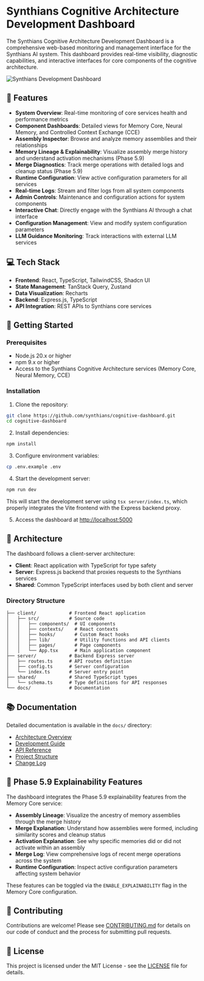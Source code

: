 # Synthians Cognitive Architecture Development Dashboard

The Synthians Cognitive Architecture Development Dashboard is a comprehensive web-based monitoring and management interface for the Synthians AI system. This dashboard provides real-time visibility, diagnostic capabilities, and interactive interfaces for core components of the cognitive architecture.

![Synthians Development Dashboard](./docs/images/dashboard-preview.png)

## 🧠 Features

- **System Overview**: Real-time monitoring of core services health and performance metrics
- **Component Dashboards**: Detailed views for Memory Core, Neural Memory, and Controlled Context Exchange (CCE)
- **Assembly Inspector**: Browse and analyze memory assemblies and their relationships
- **Memory Lineage & Explainability**: Visualize assembly merge history and understand activation mechanisms (Phase 5.9)
- **Merge Diagnostics**: Track merge operations with detailed logs and cleanup status (Phase 5.9)
- **Runtime Configuration**: View active configuration parameters for all services
- **Real-time Logs**: Stream and filter logs from all system components
- **Admin Controls**: Maintenance and configuration actions for system components
- **Interactive Chat**: Directly engage with the Synthians AI through a chat interface
- **Configuration Management**: View and modify system configuration parameters
- **LLM Guidance Monitoring**: Track interactions with external LLM services

## 💻 Tech Stack

- **Frontend**: React, TypeScript, TailwindCSS, Shadcn UI
- **State Management**: TanStack Query, Zustand
- **Data Visualization**: Recharts
- **Backend**: Express.js, TypeScript
- **API Integration**: REST APIs to Synthians core services

## 🚀 Getting Started

### Prerequisites

- Node.js 20.x or higher
- npm 9.x or higher
- Access to the Synthians Cognitive Architecture services (Memory Core, Neural Memory, CCE)

### Installation

1. Clone the repository:
```bash
git clone https://github.com/synthians/cognitive-dashboard.git
cd cognitive-dashboard
```

2. Install dependencies:
```bash
npm install
```

3. Configure environment variables:
```bash
cp .env.example .env
```

4. Start the development server:
```bash
npm run dev
```

This will start the development server using `tsx server/index.ts`, which properly integrates the Vite frontend with the Express backend proxy.

5. Access the dashboard at [http://localhost:5000](http://localhost:5000)

## 🔄 Architecture

The dashboard follows a client-server architecture:

- **Client**: React application with TypeScript for type safety
- **Server**: Express.js backend that proxies requests to the Synthians services
- **Shared**: Common TypeScript interfaces used by both client and server

### Directory Structure

```
├── client/            # Frontend React application
│   ├── src/           # Source code
│   │   ├── components/  # UI components
│   │   ├── contexts/    # React contexts
│   │   ├── hooks/       # Custom React hooks
│   │   ├── lib/         # Utility functions and API clients
│   │   ├── pages/       # Page components
│   │   └── App.tsx      # Main application component
├── server/            # Backend Express server
│   ├── routes.ts      # API routes definition
│   ├── config.ts      # Server configuration
│   └── index.ts       # Server entry point
├── shared/            # Shared TypeScript types
│   └── schema.ts      # Type definitions for API responses
└── docs/              # Documentation
```

## 📚 Documentation

Detailed documentation is available in the `docs/` directory:

- [Architecture Overview](./docs/ARCHITECHTURE.md)
- [Development Guide](./docs/DEVELOPMENT_GUIDE.md)
- [API Reference](./docs/API_REFERENCE.md)
- [Project Structure](./docs/PROJECT_STRUCTURE.md)
- [Change Log](./docs/CHANGELOG.md)

## 🧪 Phase 5.9 Explainability Features

The dashboard integrates the Phase 5.9 explainability features from the Memory Core service:

- **Assembly Lineage**: Visualize the ancestry of memory assemblies through the merge history
- **Merge Explanation**: Understand how assemblies were formed, including similarity scores and cleanup status
- **Activation Explanation**: See why specific memories did or did not activate within an assembly
- **Merge Log**: View comprehensive logs of recent merge operations across the system
- **Runtime Configuration**: Inspect active configuration parameters affecting system behavior

These features can be toggled via the `ENABLE_EXPLAINABILITY` flag in the Memory Core configuration.

## 🤝 Contributing

Contributions are welcome! Please see [CONTRIBUTING.md](./CONTRIBUTING.md) for details on our code of conduct and the process for submitting pull requests.

## 📜 License

This project is licensed under the MIT License - see the [LICENSE](./LICENSE) file for details.